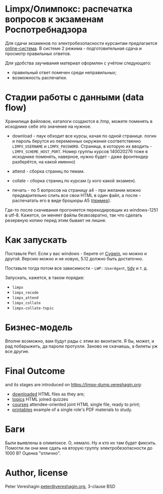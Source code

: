 # Limpx/Олимпокс: распечатка вопросов к экзаменам Роспотребнадзора

Для сдачи экзаменов по электробезопасности курсантам предлагается
[online-система](https://pandia.ru/text/81/301/22443.php). В системе 2
режима - подготовительная сдача и просмотр правильных ответов. 

Для удобства заучивания материал оформлен с учётом следующего:

- правильный ответ помечен среди неправильных;
- возможность распечатки.

# Стадии работы с данными (data flow)

Хранилище файловое, каталоги создаются в /tmp, можете поменять в
исходнике себе это значение на нужное.

- download - паук обходит все курсы, качая по одной странице. логин и
  пароль берутся из переменных окружения соответственно `LIMPX_USERNAME`
  и `LIMPX_PASSWORD`. Страница, в которую их вводить -
  `LIMPX_SCHEME_HOST_PORT`. Номер группы курсов 140020276 тоже в
  исходнике поменять, наверное, нужно будет - даже фронтендер
  разберётся, на какой именно)

- attend - сборка страниц по темам.

- collate - сборка страниц по курсам (у кого какой экзамен).

- печать - по 5 вопросов на страницу a4 - при желании можно
  предварительно слить все свои HTML в один файл, а после - распечатать
  его в виде брошюры A5
  ([пример](https://limpx-dump.vereshagin.org/courses-pdf/eb-1254.2_-_podgotovka-i-proverka-znanij-rukovoditelej-specialistov-elektrotexnicheskogo-i-elektrotexnologicheskogo-personala-organizacij-osuwestvlyayuwix-ekspluataciyu-elektroustanovok-potrebitelej-ii-gruppa-po-elektrobezopasnosti-do-1000-v/Tema-1-Pravila-ustrojstva-e-lektroustanovok.pdf)).

Где-то после скачивания прогоняется перекодировщик из windows-1251 в
utf-8. Кажется, он меняет файлы безвозвратно, так что сделать резервную
копию перед этим бывает не лишне.

# Как запускать

Поставьте Perl. Если у вас windows - берите от
[Cygwin](https://cygwin.com), но можно и другой. Версию можно и не
новую, 5.12 должно быть достаточно.

Поставьте тогда потом все зависимости - `LWP::UserAgent`,
[tidy](http://tidy.sf.net) и т. д.

Запускать, кажется, в таком порядке:

- `limpx`
- `limpx_recode`
- `limpx_attend`
- `limpx_collate` 
- `limpx-collate-topic`

# Бизнес-модель

Вполне возможно, вам будут рады с этим во вконтакте. Я бы, может, и рад
побарыжить, да пароли протухли. Заново не скачаешь, а билеты уж все
другие.

# Final Outcome

and its stages are introduced on <https://limpx-dump.vereshagin.org>:

- [downloaded](https://limpx-dump.vereshagin.org/courses-downloaded/)
  HTML files as they are;
- [topics](https://limpx-dump.vereshagin.org/courses-collate/) HTML
  joined quizzes
- [courses](https://limpx-dump.vereshagin.org/courses-attend/)
  attendee-oriented joint HTML single file, ready to print;
- [printables](https://limpx-dump.vereshagin.org/courses-pdf/eb-1254.2_-_podgotovka-i-proverka-znanij-rukovoditelej-specialistov-elektrotexnicheskogo-i-elektrotexnologicheskogo-personala-organizacij-osuwestvlyayuwix-ekspluataciyu-elektroustanovok-potrebitelej-ii-gruppa-po-elektrobezopasnosti-do-1000-v/)
  example of a single role's PDF materials to study.

# Баги

Были выявлены в олимпоксе. О, немало. Ну и кто их там будет фиксить.
Помогли ли они мне сдать на вторую группу электробезопасности до 1000 В?
Оценка "отлично".

# Author, license

Peter Vereshagin <peter@vereshagin.org>, 3-clause BSD
